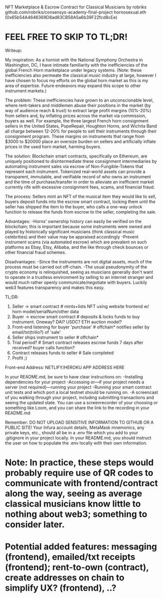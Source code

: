 NFT Marketplace & Escrow Contract for Classical Musicians
by robriks github.com/robriks/consensys-academy-final-project
hornosexual.eth (0x65b54A4646369D8ad83CB58A5a6b39F22fcd8cEe)
# FEEL FREE TO SKIP TO TL;DR!

Writeup:

My inspiration:
As a hornist with the National Symphony Orchestra in Washington, DC, I have intimate familiarity with the inefficiencies of the global French Horn marketplace under legacy systems. (Note: these inefficiencies also permeate the classical music industry at large, however I have chosen to focus my efforts on the global horn market as this is my area of expertise. Future endeavors may expand this scope to other instrument markets.)

The problem:
These inefficiencies have grown to an unconscionable level, where rent-takers and middlemen abuse their positions in the market (by way of audience reach & trust) to extract large profit margins (10%-20%) from sellers and, by inflating prices across the market via commission, buyers as well. For example, the three largest French horn consignment sellers in the United States, PopeRepair, Houghton Horns, and Wichita Band all charge between 12-20% for people to sell their instruments through their consignment program. These margins on instruments that range from $3000 to $20000 place an oversize burden on sellers and artificially inflate prices in the used horn market, harming buyers.

The solution:
Blockchain smart contracts, specifically on Ethereum, are uniquely positioned to disintermediate these consignment intermediaries by automating instrument sales via escrow of Non-Fungible-Tokens that represent each instrument. Tokenized real-world assets can provide a transparent, immutable, and verifiable record of who owns an instrument and the time of purchase/transfer in order to alleviate an inefficient market currently rife with excessive consignment fees, scams, and financial fraud.

The process:
Sellers mint an NFT of the musical item they would like to sell, buyers deposit funds into the escrow smart contract, locking them until the seller has shipped the item to the buyer, who calls a one-way unlock function to release the funds from escrow to the seller, completing the sale.

Advantages:
-Horns' ownership history can easily be verified on the blockchain; this is important because some instruments were owned and played by historically significant musicians (think classical music celebrities) and their value may be appraised accordingly
-Prevent instrument scams (via automated escrow) which are prevalent on such platforms as Ebay, Etsy, Alibaba, and the like through check bounces or other financial fraud schemes.

Disadvantages:
-Since the instruments are not digital assets, much of the process must be carried out off-chain. 
-The usual pseudonymity of the crypto economy is relinquished, seeing as musicians generally don't want to operate in a trustless environment by selling to an internet stranger and would much rather openly communicate/negotiate with buyers. Luckily web3 features transparency and makes this easy.

TL;DR:

1. Seller -> smart contract                 # mints+lists NFT using website frontend w/ horn model/serialNum/other data
2. Buyer -> escrow smart contract           # deposits & locks funds to buy instrument. Oneway? DAI? USDC? ETH auction model?
3. Front-end listening for buyer 'purchase' # offchain* notifies seller by email/txt(trilio?) of 'sale'
4. Seller ships instrument to seller        # offchain* 
5. Trial period?                            # Smart contract releases escrow funds 7 days after received? buyer calls function?
6. Contract releases funds to seller        # Sale completed
7. Profit ;) 

Front-end Address: NETLIFY/HEROKU APP ADDRESS HERE

In your README.md, be sure to have clear instructions on: 
-Installing dependencies for your project 
-Accessing or—if your project needs a server (not required)—running your project
-Running your smart contract unit tests and which port a local testnet should be running on.
-A screencast of you walking through your project, including submitting transactions and seeing the updated state. You can use a screenrecorder of your choosing or something like Loom, and you can share the link to the recording in your README.md

Remember: DO NOT UPLOAD SENSITIVE INFORMATION TO GITHUB OR A PUBLIC SITE! Your Infura account details, MetaMask mnemonics, any private keys, etc., should all be in a .env file which you add to your .gitignore in your project locally. In your README.md, you should instruct the user on how to populate the .env locally with their own information.


# Note: In practice, these steps would probably require use of QR codes to communicate with frontend/contract along the way, seeing as average classical musicians know little to nothing about web3; something to consider later.
# Potential added features: messaging (frontend), emailed/txt receipts (frontend); rent-to-own (contract), create addresses on chain to simplify UX? (frontend), ..?
